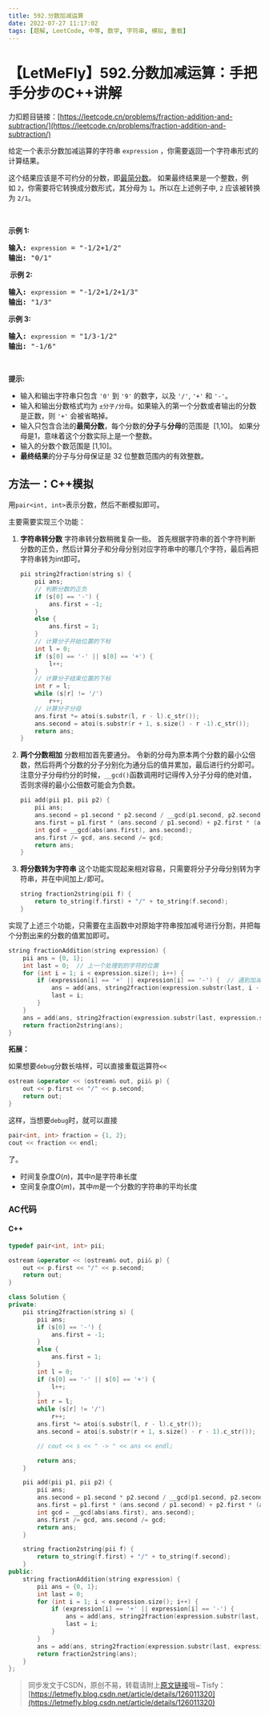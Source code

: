 ```yaml
---
title: 592.分数加减运算
date: 2022-07-27 11:17:02
tags: [题解, LeetCode, 中等, 数学, 字符串, 模拟, 重载]
---
```


# 【LetMeFly】592.分数加减运算：手把手分步のC++讲解

力扣题目链接：[https://leetcode.cn/problems/fraction-addition-and-subtraction/](https://leetcode.cn/problems/fraction-addition-and-subtraction/)

<p>给定一个表示分数加减运算的字符串&nbsp;<code>expression</code>&nbsp;，你需要返回一个字符串形式的计算结果。&nbsp;</p>

<p>这个结果应该是不可约分的分数，即<a href="https://baike.baidu.com/item/%E6%9C%80%E7%AE%80%E5%88%86%E6%95%B0" target="_blank">最简分数</a>。&nbsp;如果最终结果是一个整数，例如&nbsp;<code>2</code>，你需要将它转换成分数形式，其分母为&nbsp;<code>1</code>。所以在上述例子中, <code>2</code>&nbsp;应该被转换为&nbsp;<code>2/1</code>。</p>

<p>&nbsp;</p>

<p><strong>示例&nbsp;1:</strong></p>

<pre>
<strong>输入:</strong>&nbsp;<code>expression</code>&nbsp;= "-1/2+1/2"
<strong>输出:</strong> "0/1"
</pre>

<p><strong>&nbsp;示例 2:</strong></p>

<pre>
<strong>输入:</strong>&nbsp;<code>expression</code>&nbsp;= "-1/2+1/2+1/3"
<strong>输出:</strong> "1/3"
</pre>

<p><strong>示例 3:</strong></p>

<pre>
<strong>输入:</strong>&nbsp;<code>expression</code>&nbsp;= "1/3-1/2"
<strong>输出:</strong> "-1/6"
</pre>

<p>&nbsp;</p>

<p><strong>提示:</strong></p>

<ul>
	<li>输入和输出字符串只包含&nbsp;<code>'0'</code> 到&nbsp;<code>'9'</code>&nbsp;的数字，以及&nbsp;<code>'/'</code>, <code>'+'</code> 和&nbsp;<code>'-'</code>。&nbsp;</li>
	<li>输入和输出分数格式均为&nbsp;<code>±分子/分母</code>。如果输入的第一个分数或者输出的分数是正数，则&nbsp;<code>'+'</code>&nbsp;会被省略掉。</li>
	<li>输入只包含合法的<strong>最简分数</strong>，每个分数的<strong>分子</strong>与<strong>分母</strong>的范围是&nbsp;&nbsp;[1,10]。&nbsp;如果分母是1，意味着这个分数实际上是一个整数。</li>
	<li>输入的分数个数范围是 [1,10]。</li>
	<li><strong>最终结果</strong>的分子与分母保证是 32 位整数范围内的有效整数。</li>
</ul>


    
## 方法一：C++模拟

用```pair<int, int>```表示分数，然后不断模拟即可。

主要需要实现三个功能：

1. **字符串转分数**
    字符串转分数稍微复杂一些。
    首先根据字符串的首个字符判断分数的正负，然后计算分子和分母分别对应字符串中的哪几个字符，最后再把字符串转为int即可。
    ```cpp
    pii string2fraction(string s) {
		pii ans;
		// 判断分数的正负
		if (s[0] == '-') {
			ans.first = -1;
		}
		else {
			ans.first = 1;
		}
		// 计算分子开始位置的下标
		int l = 0;
		if (s[0] == '-' || s[0] == '+') {
			l++;
		}
		// 计算分子结束位置的下标
		int r = l;
		while (s[r] != '/')
			r++;
		// 计算分子分母
		ans.first *= atoi(s.substr(l, r - l).c_str());
		ans.second = atoi(s.substr(r + 1, s.size() - r -1).c_str());
		return ans;
	}
    ```
2. **两个分数相加**
    分数相加首先要通分。
	令新的分母为原本两个分数的最小公倍数，然后将两个分数的分子分别化为通分后的值并累加，最后进行约分即可。
	注意分子分母约分的时候，```__gcd()```函数调用时记得传入分子分母的绝对值，否则求得的最小公倍数可能会为负数。
	```cpp
    pii add(pii p1, pii p2) {
        pii ans;
        ans.second = p1.second * p2.second / __gcd(p1.second, p2.second);
        ans.first = p1.first * (ans.second / p1.second) + p2.first * (ans.second / p2.second);
        int gcd = __gcd(abs(ans.first), ans.second);
        ans.first /= gcd, ans.second /= gcd;
        return ans;
    }
	```
3. **将分数转为字符串**
	这个功能实现起来相对容易，只需要将分子分母分别转为字符串，并在中间加上```/```即可。
    ```cpp
    string fraction2string(pii f) {
        return to_string(f.first) + "/" + to_string(f.second);
    }
	```

实现了上述三个功能，只需要在主函数中对原始字符串按加减号进行分割，并把每个分割出来的分数的值累加即可。

```cpp
string fractionAddition(string expression) {
	pii ans = {0, 1};
	int last = 0;  // 上一个处理到的字符的位置
	for (int i = 1; i < expression.size(); i++) {
		if (expression[i] == '+' || expression[i] == '-') {  // 遇到加减号就开始分割
			ans = add(ans, string2fraction(expression.substr(last, i - last)));
			last = i;
		}
	}
	ans = add(ans, string2fraction(expression.substr(last, expression.size() - last)));  // 注意字符串末尾没有加减号，不要把最后一个分数遗漏了。
	return fraction2string(ans);
}
```

**拓展：**

如果想要```debug```分数长啥样，可以直接重载运算符```<<```

```cpp
ostream &operator << (ostream& out, pii& p) {
    out << p.first << "/" << p.second;
    return out;
}
```

这样，当想要```debug```时，就可以直接

```cpp
pair<int, int> fraction = {1, 2};
cout << fraction << endl;
```

了。

+ 时间复杂度$O(n)$，其中$n$是字符串长度
+ 空间复杂度$O(m)$，其中$m$是一个分数的字符串的平均长度

### AC代码

#### C++

```cpp
typedef pair<int, int> pii;

ostream &operator << (ostream& out, pii& p) {
    out << p.first << "/" << p.second;
    return out;
}

class Solution {
private:
    pii string2fraction(string s) {
        pii ans;
        if (s[0] == '-') {
            ans.first = -1;
        }
        else {
            ans.first = 1;
        }
        int l = 0;
        if (s[0] == '-' || s[0] == '+') {
            l++;
        }
        int r = l;
        while (s[r] != '/')
            r++;
        ans.first *= atoi(s.substr(l, r - l).c_str());
        ans.second = atoi(s.substr(r + 1, s.size() - r - 1).c_str());

        // cout << s << " -> " << ans << endl;

        return ans;
    }

    pii add(pii p1, pii p2) {
        pii ans;
        ans.second = p1.second * p2.second / __gcd(p1.second, p2.second);
        ans.first = p1.first * (ans.second / p1.second) + p2.first * (ans.second / p2.second);
        int gcd = __gcd(abs(ans.first), ans.second);
        ans.first /= gcd, ans.second /= gcd;
        return ans;
    }

    string fraction2string(pii f) {
        return to_string(f.first) + "/" + to_string(f.second);
    }
public:
    string fractionAddition(string expression) {
        pii ans = {0, 1};
        int last = 0;
        for (int i = 1; i < expression.size(); i++) {
            if (expression[i] == '+' || expression[i] == '-') {
                ans = add(ans, string2fraction(expression.substr(last, i - last)));
                last = i;
            }
        }
        ans = add(ans, string2fraction(expression.substr(last, expression.size() - last)));
        return fraction2string(ans);
    }
};
```

> 同步发文于CSDN，原创不易，转载请附上[原文链接](https://blog.letmefly.xyz/2022/07/27/LeetCode%200592.%E5%88%86%E6%95%B0%E5%8A%A0%E5%87%8F%E8%BF%90%E7%AE%97/)哦~
> Tisfy：[https://letmefly.blog.csdn.net/article/details/126011320](https://letmefly.blog.csdn.net/article/details/126011320)
